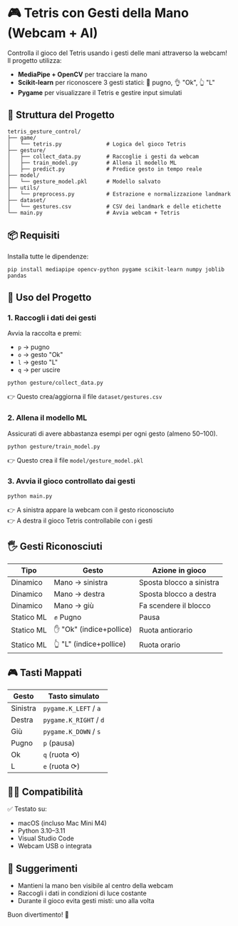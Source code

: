 # 🎮 Tetris con Gesti della Mano (Webcam + AI)

Controlla il gioco del Tetris usando i gesti delle mani attraverso la webcam! Il progetto utilizza:

- **MediaPipe + OpenCV** per tracciare la mano
- **Scikit-learn** per riconoscere 3 gesti statici: 🥊 pugno, 👌 "Ok", 👆 "L"
- **Pygame** per visualizzare il Tetris e gestire input simulati

## 📁 Struttura del Progetto

```
tetris_gesture_control/
├── game/
│   └── tetris.py              # Logica del gioco Tetris
├── gesture/
│   ├── collect_data.py        # Raccoglie i gesti da webcam
│   ├── train_model.py         # Allena il modello ML
│   ├── predict.py             # Predice gesto in tempo reale
├── model/
│   └── gesture_model.pkl      # Modello salvato
├── utils/
│   └── preprocess.py          # Estrazione e normalizzazione landmark
├── dataset/
│   └── gestures.csv           # CSV dei landmark e delle etichette
└── main.py                    # Avvia webcam + Tetris
```

## 📦 Requisiti

Installa tutte le dipendenze:

```
pip install mediapipe opencv-python pygame scikit-learn numpy joblib pandas
```

## 🧪 Uso del Progetto

### 1. Raccogli i dati dei gesti

Avvia la raccolta e premi:
- `p` → pugno
- `o` → gesto "Ok"
- `l` → gesto "L"
- `q` → per uscire

```
python gesture/collect_data.py
```

👉 Questo crea/aggiorna il file `dataset/gestures.csv`

### 2. Allena il modello ML

Assicurati di avere abbastanza esempi per ogni gesto (almeno 50–100).

```
python gesture/train_model.py
```

👉 Questo crea il file `model/gesture_model.pkl`

### 3. Avvia il gioco controllato dai gesti

```
python main.py
```

👉 A sinistra appare la webcam con il gesto riconosciuto  
👉 A destra il gioco Tetris controllabile con i gesti

## 🖐️ Gesti Riconosciuti

| Tipo       | Gesto                    | Azione in gioco          |
|------------|--------------------------|--------------------------|
| Dinamico   | Mano → sinistra          | Sposta blocco a sinistra |
| Dinamico   | Mano → destra            | Sposta blocco a destra   |
| Dinamico   | Mano → giù               | Fa scendere il blocco    |
| Statico ML | ✊ Pugno                 | Pausa                    |
| Statico ML | ✋ "Ok" (indice+pollice) | Ruota antiorario         |
| Statico ML | 👆 "L" (indice+pollice)  | Ruota orario             |

## 🎮 Tasti Mappati

| Gesto        | Tasto simulato        |
|--------------|------------------------|
| Sinistra     | `pygame.K_LEFT` / `a` |
| Destra       | `pygame.K_RIGHT` / `d` |
| Giù          | `pygame.K_DOWN` / `s` |
| Pugno        | `p` (pausa)           |
| Ok           | `q` (ruota ⟲)         |
| L            | `e` (ruota ⟳)         |

## 👨‍💻 Compatibilità

✅ Testato su:
- macOS (incluso Mac Mini M4)
- Python 3.10–3.11
- Visual Studio Code
- Webcam USB o integrata

## 🧠 Suggerimenti

- Mantieni la mano ben visibile al centro della webcam
- Raccogli i dati in condizioni di luce costante
- Durante il gioco evita gesti misti: uno alla volta

Buon divertimento! 🎉